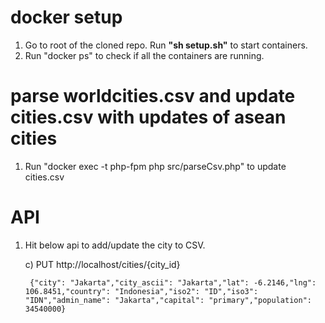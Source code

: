# docker setup

1. Go to root of the cloned repo. Run <b>"sh setup.sh"</b> to start containers.
2. Run "docker ps" to check if all the containers are running.
# parse worldcities.csv and update cities.csv with updates of asean cities

1. Run "docker exec -t php-fpm php src/parseCsv.php" to update cities.csv

# API

1. Hit below api to add/update the city to CSV.

    c) PUT http://localhost/cities/{city_id}

        {"city": "Jakarta","city_ascii": "Jakarta","lat": -6.2146,"lng": 106.8451,"country": "Indonesia","iso2": "ID","iso3": "IDN","admin_name": "Jakarta","capital": "primary","population": 34540000}
